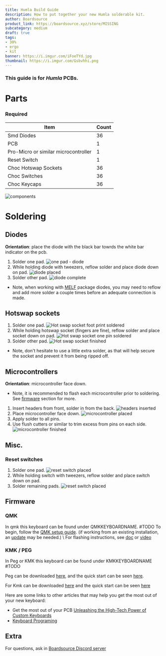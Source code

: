 ```yaml
---
title: Humla Build Guide
description: How to put together your new Humla solderable kit.
author: Boardsource
product_link: https://boardsource.xyz/store/MISSING
subcategory: medium
draft: true
tags: 
- 30%
- ergo
- kit
banner: https://i.imgur.com/iFoeTYd.jpg
thumbnail: https://i.imgur.com/Gsbvhhi.png
---
```


### This guide is for *Humla* PCBs.
# Parts
### Required 
| Item | Count |
|------|-------|
| Smd Diodes | 36 |
| PCB | 1 |
| Pro-Micro or similar microcontroller | 1 |
| Reset Switch | 1 |
| Choc Hotswap Sockets | 36 |
| Choc Switches | 36 |
| Choc Keycaps | 36 |



![components](https://imgur.com/jT8HUQ3.jpg)

# Soldering
## Diodes
**Orientation**: place the diode with the black bar towrds the white bar
indicator on the pcb.
1. Solder one pad. ![one pad - diode](https://imgur.com/4xkhNLN.jpg)
2. While holding diode with tweezers, reflow solder and place diode down on pad.
![diode placed](https://imgur.com/ebNhsk3.jpg)
3. Solder other pad. ![diode complete](https://imgur.com/xgMnV9D.jpg)
- Note, when working with
[MELF](https://en.wikipedia.org/wiki/Metal_electrode_leadless_face) package
diodes, you may need to reflow and add more solder a couple times before an
adequate connection is made.



## Hotswap sockets
1. Solder one pad. ![Hot swap socket foot print
soldered](https://imgur.com/Vzn1JnV.jpg)
2. While holding hotswap socket (fingers are fine), reflow solder and place
socket down on pad. ![Hot swap socket one pin
soldered](https://imgur.com/NWXUwe0.jpg)
3. Solder other pad. ![Hot swap socket finished](https://imgur.com/4jkgbsp.jpg)
- Note, don't hesitate to use a little extra solder, as that will help secure
  the socket and prevent it from being ripped off.

## Microcontrollers
**Orientation**: microcontroller face down.
- Note, it is recommended to flash each microcontroller prior to soldering. See
  [firmware](#firmware) section for more.
1. Insert headers from front, solder in from the back. ![headers
inserted](https://imgur.com/RvOAjJe.jpg)
2. Place microcontroller face down. ![microcontroller
placed](https://imgur.com/0NZEMJe.jpg)
3. Apply solder to all pins.
4. Use flush cutters or similar to trim excess from pins on each side.
![microcontroller finished](https://imgur.com/Nuecurb.jpg)



## Misc.

### Reset switches
1. Solder one pad. ![reset switch placed](https://imgur.com/HfQZimm.jpg)
2. While holding switch with tweezers, reflow solder and place switch down on
   pad.
3. Solder remaining pads. ![reset switch placed](https://imgur.com/CUYsUdS.jpg)



## Firmware

### QMK
In qmk this keyboard can be found under QMKKEYBOARDNAME. #TODO To begin, follow
the [QMK setup guide](https://docs.qmk.fm/#/newbs_getting_started). (if working
from an existing installation, an
[update](https://docs.qmk.fm/#/newbs_git_using_your_master_branch?id=updating-your-master-branch)
may be needed.) \ For flashing instructions, see
[doc](https://docs.qmk.fm/#/newbs_flashing) or
[video](https://www.youtube.com/watch?v=fuBJbdCFF0Q)

### KMK / PEG
In Peg or KMK this keyboard can be found under KMKKEYBOARDNAME #TODO

Peg can be downloaded [here](https://peg.software/), and the quick start can be
seen [here](https://peg.software/docs/Peg_Client/#quick-start-and-testing).

For Kmk can be downloaded [here](https://github.com/KMKfw/kmk_firmware) and the
quick start can be seen
[here](http://kmkfw.io/docs/Getting_Started#tldr-quick-start-guide)

Here are some links to other articles that may help you get the most out of your
new keyboard:
* Get the most out of your PCB [Unleashing the High-Tech Power of Custom
  Keyboards](https://new.boardsource.xyz/docs/articles-features)
* [Keyboard
  Programing](https://new.boardsource.xyz/docs/guides-keyboard_programing)

## Extra
For questions, ask in [Boardsource Discord
server](https://discord.gg/5qpqbgaTYz)
